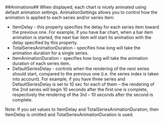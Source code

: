 ##Animations##
When displayed, each chart is nicely animated using default animation settings. AnimationSettings allows you to control how the animation is applied to each series and/or series item:

  - ItemDelay - this property specifies the delay for each series item toward the previous one. For example, if you have bar chart, when a bar item animation is started, the next bar item will start its animation with the delay specified by this property.
  - TotalSeriesAnimationDuration - specifies how long will take the animation duration for a single series.
  - ItemAnimationDuration – specifies how long will take the animation duration of each series item.
  - DefaultSeriesDelay - controls when the rendering of the next series should start, compared to the previous one (i.e. the series index is taken into account). For example, if you have three series and DefaultSeriesDelay is set to 10 sec for each of them – the rendering of the 2nd series will begin 10 seconds after the first one is complete, respectively the rendering of the 3rd – 10 seconds after the second is complete.

Note:
If you set values to ItemDelay and TotalSeriesAnimationDuration, then ItemDelay is omitted and TotalSeriesAnimationDuration is used.